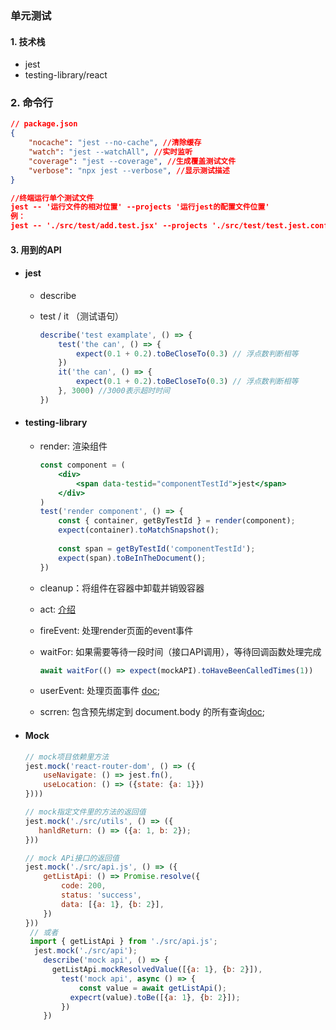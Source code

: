 ### 单元测试

#### 1. 技术栈

* jest
* testing-library/react



### 2. 命令行

```json
// package.json
{
    "nocache": "jest --no-cache", //清除缓存
    "watch": "jest --watchAll", //实时监听
    "coverage": "jest --coverage", //生成覆盖测试文件
    "verbose": "npx jest --verbose", //显示测试描述
}

//终端运行单个测试文件
jest -- '运行文件的相对位置' --projects '运行jest的配置文件位置'
例：
jest -- './src/test/add.test.jsx' --projects './src/test/test.jest.config.js'
```



#### 3. 用到的API

* #### jest

  * describe

  * test / it （测试语句）

    ```js
    describe('test examplate', () => {
        test('the can', () => {
            expect(0.1 + 0.2).toBeCloseTo(0.3) // 浮点数判断相等
        })
        it('the can', () => {
            expect(0.1 + 0.2).toBeCloseTo(0.3) // 浮点数判断相等
        }, 3000) //3000表示超时时间
    })
    ```

    

* #### testing-library

  * render: 渲染组件

    ```jsx
    const component = (
        <div>
        	<span data-testid="componentTestId">jest</span>
        </div>
    )
    test('render component', () => {
        const { container, getByTestId } = render(component);
        expect(container).toMatchSnapshot();
        
        const span = getByTestId('componentTestId');
        expect(span).toBeInTheDocument();
    })
    ```

    

  * cleanup：将组件在容器中卸载并销毁容器

  * act: [介绍](https://github.com/threepointone/react-act-examples/blob/master/sync.md)

  * fireEvent: 处理render页面的event事件

  * waitFor: 如果需要等待一段时间（接口API调用），等待回调函数处理完成

    ```js
    await waitFor(() => expect(mockAPI).toHaveBeenCalledTimes(1))
    ```

  * userEvent: 处理页面事件 [doc](https://testing-library.com/docs/ecosystem-user-event/);

  * scrren: 包含预先绑定到 document.body 的所有查询[doc](https://testing-library.com/docs/queries/about/#screen);

* #### Mock

  ```js	
  // mock项目依赖里方法
  jest.mock('react-router-dom', () => ({
      useNavigate: () => jest.fn(),
      useLocation: () => ({state: {a: 1}})
  })))
  
  // mock指定文件里的方法的返回值
  jest.mock('./src/utils', () => ({
     hanldReturn: () => ({a: 1, b: 2}); 
  }))
  
  // mock APi接口的返回值
  jest.mock('./src/api.js', () => ({
      getListApi: () => Promise.resolve({
          code: 200,
          status: 'success',
          data: [{a: 1}, {b: 2}],
      })
  }))
   // 或者
   import { getListApi } from './src/api.js';
  	jest.mock('./src/api');
      describe('mock api', () => {
  		getListApi.mockResolvedValue([{a: 1}, {b: 2}]),
          test('mock api', async () => {
              const value = await getListApi();
  			expecrt(value).toBe([{a: 1}, {b: 2}]);
          })
      })




